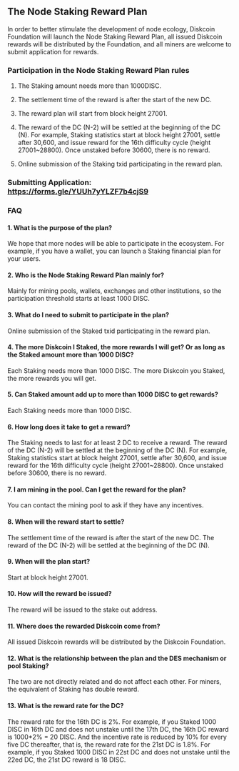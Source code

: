 ## **The Node Staking Reward Plan**

In order to better stimulate the development of node ecology, Diskcoin Foundation will launch the Node Staking Reward Plan, all issued Diskcoin rewards will be distributed by the Foundation, and all miners are welcome to submit application for rewards.

### **Participation in the Node Staking Reward Plan rules**

1. The Staking amount needs more than 1000DISC.

2. The settlement time of the reward is after the start of the new DC.

3. The reward plan will start from block height 27001.

4. The reward of the DC (N-2) will be settled at the beginning of the DC (N). For example, Staking statistics start at block height 27001, settle after 30,600, and issue reward for the 16th difficulty cycle (height 27001~28800). Once unstaked before 30600, there is no reward.

5. Online submission of the Staking txid participating in the reward plan.

### **Submitting Application:** <https://forms.gle/YUUh7yYLZF7b4cjS9>

### **FAQ**

#### 1. What is the purpose of the plan?

We hope that more nodes will be able to participate in the ecosystem. For example, if you have a wallet, you can launch a Staking financial plan for your users.

#### 2. Who is the Node Staking Reward Plan mainly for?

Mainly for mining pools, wallets, exchanges and other institutions, so the participation threshold starts at least 1000 DISC.

#### 3. What do I need to submit to participate in the plan?

Online submission of the Staked txid participating in the reward plan.

#### 4. The more Diskcoin I Staked, the more rewards I will get? Or as long as the Staked amount more than 1000 DISC?

Each Staking needs more than 1000 DISC. The more Diskcoin you Staked, the more rewards you will get.

#### 5. Can Staked amount add up to more than 1000 DISC to get rewards?

Each Staking needs more than 1000 DISC.

#### 6. How long does it take to get a reward?

The Staking needs to last for at least 2 DC to receive a reward. The reward of the DC (N-2) will be settled at the beginning of the DC (N). For example, Staking statistics start at block height 27001, settle after 30,600, and issue reward for the 16th difficulty cycle (height 27001~28800). Once unstaked before 30600, there is no reward.

#### 7. I am mining in the pool. Can I get the reward for the plan?

You can contact the mining pool to ask if they have any incentives.

#### 8. When will the reward start to settle?

The settlement time of the reward is after the start of the new DC. The reward of the DC (N-2) will be settled at the beginning of the DC (N).

#### 9. When will the plan start?

Start at block height 27001.

#### 10. How will the reward be issued?

The reward will be issued to the stake out address.

#### 11. Where does the rewarded Diskcoin come from?

All issued Diskcoin rewards will be distributed by the Diskcoin Foundation.

#### 12. What is the relationship between the plan and the DES mechanism or pool Staking?

The two are not directly related and do not affect each other. For miners, the equivalent of Staking has double reward.

#### 13. What is the reward rate for the DC?

The reward rate for the 16th DC is 2%. For example, if you Staked 1000 DISC in 16th DC and does not unstake until the 17th DC, the 16th DC reward is 1000*2% = 20 DISC.
And the incentive rate is reduced by 10% for every five DC thereafter, that is, the reward rate for the 21st DC is 1.8%. For example, if you Staked 1000 DISC in 22st DC and does not unstake until the 22ed DC, the 21st DC reward is 18 DISC.

